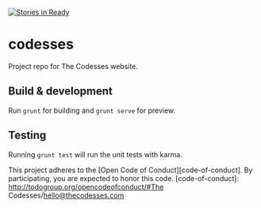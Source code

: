 [![Stories in Ready](https://badge.waffle.io/codesses/codesses.png?label=ready&title=Ready)](https://waffle.io/codesses/codesses)
# codesses

Project repo for The Codesses website.

## Build & development

Run `grunt` for building and `grunt serve` for preview.

## Testing

Running `grunt test` will run the unit tests with karma.

This project adheres to the [Open Code of Conduct][code-of-conduct]. By participating, you are expected to honor this code.
[code-of-conduct]: http://todogroup.org/opencodeofconduct/#The Codesses/hello@thecodesses.com
